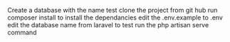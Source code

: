 Create a database with the name test
clone the project from git hub
run composer install to install the dependancies
edit the .env.example to .env
edit the database name from laravel to test
run the php artisan serve command
